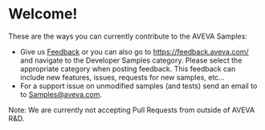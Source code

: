 # Welcome!

These are the ways you can currently contribute to the AVEVA Samples:

- Give us [Feedback](https://datahub.feedback.aveva.com/ideas/search?category=7135134109509567625&query=sample) or you can also go to https://feedback.aveva.com/ and navigate to the Developer Samples category.  Please select the appropriate category when posting feedback.  This feedback can include new features, issues, requests for new samples, etc...
- For a support issue on unmodified samples (and tests) send an email to to Samples@aveva.com.

Note: We are currently not accepting Pull Requests from outside of AVEVA R&D.
